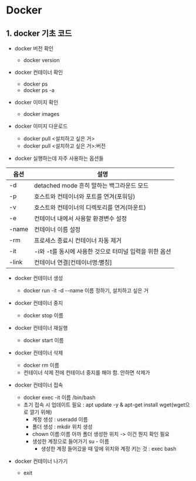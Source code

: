 # Docker
## 1. docker 기초 코드
- docker 버전 확인
  - docker version
- docker 컨테이너 확인
  - docker ps
  - docker ps -a

- docker 이미지 확인
  - docker images

- docker 이미지 다운로드
  - docker pull <설치하고 싶은 거>
  - docker pull <설치하고 싶은 거>:버전

- docker 실행하는데 자주 사용하는 옵션들
  
|옵션|설명|
|---|----|
|-d|detached mode 흔히 말하는 백그라운드 모드|
|-p|호스트와 컨테이너와 포트를 연겨(포워딩)|
|-v|호스트와 컨테이너의 디렉토리를 연겨(마운트)|
|-e|컨테이너 내에서 사용할 환경변수 설정|
|-name|컨테이너 이름 설정|
|-rm|프로세스 종료시 컨테이너 자동 제거|
|-it|-i와 -t를 동시에 사용한 것으로 터미널 입력을 위한 옵션|
|-link|컨테이너 연결[컨테이너명:별칭]|

- docker 컨테이너 생성
  - docker run -it -d --name 이름 정하기, 설치하고 싶은 거
    
- docker 컨테이너 중지
  - docker stop 이름

- docker 컨테이너 재실행
  - docker start 이름

- docker 컨테이너 삭제
  - docker rm 이름
  - 컨테이너 삭제 전에 컨테이너 중지를 해야 함. 안하면 삭제가
  
- docker 컨테이너 접속
  - docker exec -it 이름 /bin/bash
  - 초기 접속 시 업데이트 필요 : apt update -y & apt-get install wget(wget으로 깔기 위해)
    - 계정 생성 : useradd 이름
    - 폴더 생성 : mkdir 위치 생성
    - chown 이름:이름 아까 폴더 생성한 위치 -> 이건 뭔지 확인 필요
    - 생성한 계정으로 들어가기 su - 이름
      - 생성한 계정 들어갔을 때 앞에 위치와 계정 키는 것 : exec bash 
- docker 컨테이너 나가기
  - exit

